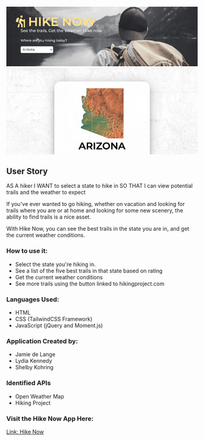<!-- Project Title and Description -->
![Hike Now](./assets/images/hike-now-readme-screenshot.png)

<!-- User Story -->
## User Story
AS A hiker
I WANT to select a state to hike in
SO THAT I can view potential trails and the weather to expect

If you've ever wanted to go hiking, whether on vacation and looking for trails where you are or at home and looking for some new scenery, the ability to find trails is a nice asset. 

With Hike Now, you can see the best trails in the state you are in, and get the current weather conditions. 

### How to use it:
* Select the state you're hiking in. 
* See a list of the five best trails in that state based on rating
* Get the current weather conditions 
* See more trails using the button linked to hikingproject.com

### Languages Used:
* HTML
* CSS (TailwindCSS Framework)
* JavaScript (jQuery and Moment.js)

### Application Created by:
* Jamie de Lange
* Lydia Kennedy
* Shelby Kohring

<!-- Identified APIs -->
### Identified APIs
* Open Weather Map
* Hiking Project

### Visit the Hike Now App Here:
[Link: Hike Now](https://kohringsw.github.io/hike-now/)
